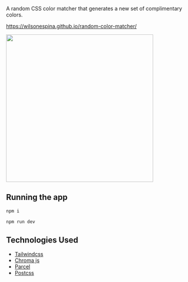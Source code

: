 A random CSS color matcher that generates a new set of complimentary colors.

https://wilsonespina.github.io/random-color-matcher/

<image src="color-recording.gif" width="400px">

## Running the app

```bash
npm i

npm run dev
```

## Technologies Used

* [Tailwindcss](https://tailwindcss.com/)
* [Chroma js](https://gka.github.io/chroma.js/)
* [Parcel](https://parceljs.org/)
* [Postcss](https://postcss.org/)


